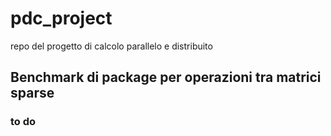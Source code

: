 # pdc_project
repo del progetto di calcolo parallelo e distribuito

## Benchmark di package per operazioni tra matrici sparse

### to do